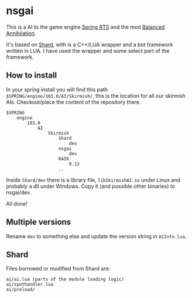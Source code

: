 # nsgai

This is a AI to the game engine [Spring RTS](https://springrts.com/) and the mod [Balanced Annihilation](https://github.com/Balanced-Annihilation/Balanced-Annihilation).

It's based on [Shard](https://github.com/tomjn/Shard), with is a C++/LUA wrapper and a bot framework written in LUA. I have used the wrapper and some select part of the framework.

## How to install

In your spring install you will find this path `$SPRING/engine/103.0/AI/Skirmish/`, this is the location for all our skirmish AIs. Checkout/place the content of the repository there.

```
$SPRING
	engine
		103.0
			AI
				Skirmish
					Shard
						dev
					nsgai
						dev
					KAIK
						0.13
					..
```

Inside `Shard/dev` there is a library file, `libSkirmishAI.so` under Linux and probably a dll under Windows. Copy it (and possible other binaries) to nsgai/dev.

All done!

## Multiple versions

Rename `dev` to something else and update the version string in `AIInfo.lua`.

## Shard

Files borrowed or modified from Shard are:

```
ai/ai.lua (parts of the module loading logic)
ai/spothandler.lua
ai/preload/
```
